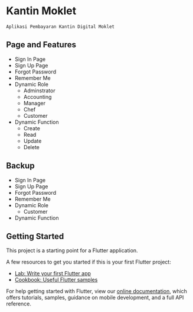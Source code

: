 # Kantin Moklet

```
Aplikasi Pembayaran Kantin Digital Moklet
```
## Page and Features
- Sign In Page
- Sign Up Page
- Forgot Password
- Remember Me
- Dynamic Role
    - Adminstrator
    - Accounting
    - Manager
    - Chef
    - Customer
- Dynamic Function
    - Create
    - Read
    - Update
    - Delete

## Backup
- Sign In Page
- Sign Up Page
- Forgot Password
- Remember Me
- Dynamic Role
    - Customer
- Dynamic Function


## Getting Started

This project is a starting point for a Flutter application.

A few resources to get you started if this is your first Flutter project:

- [Lab: Write your first Flutter app](https://flutter.dev/docs/get-started/codelab)
- [Cookbook: Useful Flutter samples](https://flutter.dev/docs/cookbook)

For help getting started with Flutter, view our
[online documentation](https://flutter.dev/docs), which offers tutorials,
samples, guidance on mobile development, and a full API reference.
